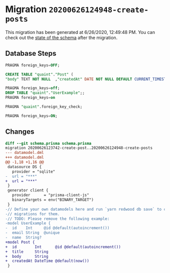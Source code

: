 # Migration `20200626124948-create-posts`

This migration has been generated at 6/26/2020, 12:49:48 PM.
You can check out the [state of the schema](./schema.prisma) after the migration.

## Database Steps

```sql
PRAGMA foreign_keys=OFF;

CREATE TABLE "quaint"."Post" (
"body" TEXT NOT NULL  ,"createdAt" DATE NOT NULL DEFAULT CURRENT_TIMESTAMP ,"id" INTEGER NOT NULL  PRIMARY KEY AUTOINCREMENT,"title" TEXT NOT NULL  )

PRAGMA foreign_keys=off;
DROP TABLE "quaint"."UserExample";;
PRAGMA foreign_keys=on

PRAGMA "quaint".foreign_key_check;

PRAGMA foreign_keys=ON;
```

## Changes

```diff
diff --git schema.prisma schema.prisma
migration 20200626123742-create-post..20200626124948-create-posts
--- datamodel.dml
+++ datamodel.dml
@@ -1,18 +1,16 @@
 datasource DS {
   provider = "sqlite"
-  url = "***"
+  url = "***"
 }
 generator client {
   provider      = "prisma-client-js"
   binaryTargets = env("BINARY_TARGET")
 }
-// Define your own datamodels here and run `yarn redwood db save` to create
-// migrations for them.
-// TODO: Please remove the following example:
-model UserExample {
-  id    Int     @id @default(autoincrement())
-  email String  @unique
-  name  String?
+model Post {
+  id        Int      @id @default(autoincrement())
+  title     String
+  body      String
+  createdAt DateTime @default(now())
 }
```


